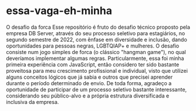 # essa-vaga-eh-minha
O desafio da forca
Esse repositório é fruto do desafio técnico proposto pela empresa DB Server, através do seu processo seletivo para estagiários, no segundo semestre de 2022, com ênfase
em diversidade e inclusão, dando oportunidades para pessoas negras, LGBTQIAP+ e mulheres. 
O desafio consiste num jogo simples de forca (o clássico "hangman game"), no qual deveríamos implementar algumas regras. Particularmente, essa foi minha primeira experiência
com JavaScript, então considero ter sido bastante proveitosa para meu crescimento profissional e individual, visto que utilizei alguns conceitos lógicos que já sabia
e outros que precisei aprender durante o período determinado de envio.
De toda forma, agradeço a oportunidade de participar de um processo seletivo bastante interessante, considerando seu público-alvo e a própria estrutura diversificada
e inclusiva da empresa.
